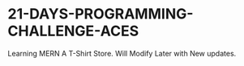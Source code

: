 # 21-DAYS-PROGRAMMING-CHALLENGE-ACES
Learning MERN
A T-Shirt Store.
Will Modify Later with New updates.
